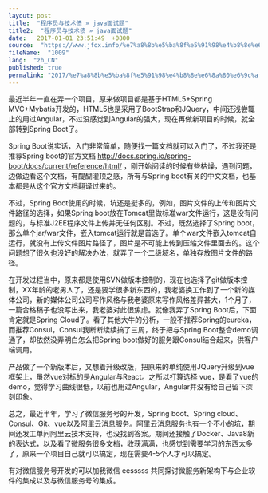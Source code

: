 ```yaml
---
layout: post
title:  "程序员与技术债 » java面试题"
title2:  "程序员与技术债 » java面试题"
date:   2017-01-01 23:51:49  +0800
source:  "https://www.jfox.info/%e7%a8%8b%e5%ba%8f%e5%91%98%e4%b8%8e%e6%8a%80%e6%9c%af%e5%80%ba.html"
fileName:  "1009"
lang:  "zh_CN"
published: true
permalink: "2017/%e7%a8%8b%e5%ba%8f%e5%91%98%e4%b8%8e%e6%8a%80%e6%9c%af%e5%80%ba.html"
---
```


最近半年一直在弄一个项目，原来做项目都是基于HTML5+Spring MVC+Mybatis开发的，HTML5也是采用了BootStrap和JQuery，中间还浅尝辄止的用过Angular，不过没感觉到Angular的强大，现在再做新项目的时候，就全部转到Spring Boot了。

Spring Boot说实话，入门非常简单，随便找一篇文档就可以入门了，不过我还是推荐Spring boot的官方文档 http://docs.spring.io/spring-boot/docs/current/reference/html/ ，刚开始阅读的时候有些枯燥，遇到问题，边做边看这个文档，有醍醐灌顶之感，所有与Spring boot有关的中文文档，也基本都是从这个官方文档翻译过来的。

不过，Spring Boot使用的时候，坑还是挺多的，例如，图片文件的上传和图片文件路径的选择，如果Spring boot放在Tomcat里做标准war文件运行，这是没有问题的，与标准J2EE程序文件上传并无任何区别。不过，既然选择了Spring boot，那么单个jar/war文件，嵌入tomcat运行就是首选了。单个war文件嵌入tomcat自运行，就没有上传文件图片路径了，图片是不可能上传到压缩文件里面去的。这个问题想了很久也没好的解决办法，就弄了一个二级域名，单独存放图片文件的路径。

在开发过程当中，原来都是使用SVN做版本控制的，现在也选择了git做版本控制，XX年龄的老男人了，还是要学很多新东西的，我老婆换工作到了一个新的媒体公司，新的媒体公司公司写作风格与我老婆原来写作风格差异甚大，1个月了，一篇合格稿子也没写出来，我老婆对此很焦虑。就像我弄了Spring Boot后，下面肯定就是Spring Cloud了。看了其他大牛的分析，一般不推荐Spring的eureka，而推荐Consul，Consul我断断续续搞了三周，终于把与Spring Boot整合demo调通了，却依然没弄明白怎么把Spring boot做好的服务跟Consul结合起来，供客户端调用。

产品做了一个新版本后，又想着升级改版，把原来的单纯使用JQuery升级到vue框架上，虽然vue对标的是Angular与React。之所以打算选择 vue，是看了vue的demo，觉得学习曲线很低，以前也用过Angular，Angular并没有给自己留下深刻印象。

总之，最近半年，学习了微信服务号的开发，Spring boot、Spring cloud、Consul、Git、vue以及阿里云消息服务。阿里云消息服务也有一个不小的坑，期间还发工单问阿里云技术支持，也没找到答案。期间还接触了Docker、Java8新的表达式，以及看了微服务很多文档，收获满满，也感觉到需要学习的东西太多了，原来一个项目自己就可以搞定，现在需要4-5个人才可以搞定。

有对微信服务号开发的可以加我微信 eesssss 共同探讨微服务新架构下与企业软件的集成以及与微信服务号的集成。
